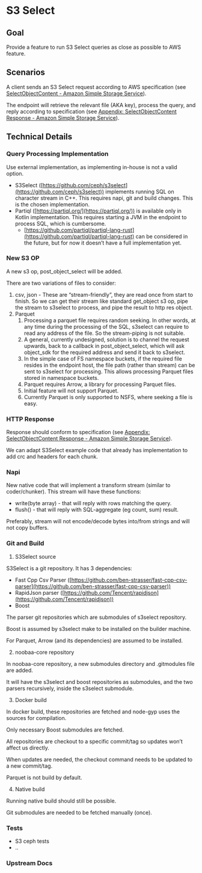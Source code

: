 # S3 Select

## Goal

Provide a feature to run S3 Select queries as close as possible to AWS feature.

## Scenarios

A client sends an S3 Select request according to AWS specification (see [SelectObjectContent - Amazon Simple Storage Service](https://docs.aws.amazon.com/AmazonS3/latest/API/API_SelectObjectContent.html)).

The endpoint will retrieve the relevant file (AKA key), process the query, and reply according to specification (see [Appendix: SelectObjectContent Response - Amazon Simple Storage Service](https://docs.aws.amazon.com/AmazonS3/latest/API/RESTSelectObjectAppendix.html)).

## Technical Details

### Query Processing Implementation

Use external implementation, as implementing in-house is not a valid option.

- S3Select ([https://github.com/ceph/s3select](https://github.com/ceph/s3select)) implements running SQL on character stream in C++. This requires napi, git and build changes. This is the chosen implementation.
- Partiql ([https://partiql.org/](https://partiql.org/)) is available only in Kotlin implementation. This requires starting a JVM in the endpoint to process SQL, which is cumbersome.
  - [https://github.com/partiql/partiql-lang-rust](https://github.com/partiql/partiql-lang-rust) can be considered in the future, but for now it doesn’t have a full implementation yet.

### New S3 OP

A new s3 op, post_object_select will be added.

There are two variations of files to consider:

1. csv, json - These are “stream-friendly”, they are read once from start to finish. So we can get their stream like standard get_object s3 op, pipe the stream to s3select to process, and pipe the result to http res object.
2. Parquet
   1. Processing a parquet file requires random seeking. In other words, at any time during the processing of the SQL, s3select can require to read any address of the file. So the stream-piping is not suitable.
   2. A general, currently undesigned, solution is to channel the request upwards, back to a callback in post_object_select, which will ask object_sdk for the required address and send it back to s3select.
   3. In the simple case of FS namespace buckets, if the required file resides in the endpoint host, the file path (rather than stream) can be sent to s3select for processing. This allows processing Parquet files stored in namespace buckets.
   4. Parquet requires Arrow, a library for processing Parquet files.
   5. Initial feature will not support Parquet.
   6. Currently Parquet is only supported to NSFS, where seeking a file is easy.

### HTTP Response

Response should conform to specification (see [Appendix: SelectObjectContent Response - Amazon Simple Storage Service](https://docs.aws.amazon.com/AmazonS3/latest/API/RESTSelectObjectAppendix.html)).

We can adapt S3Select example code that already has implementation to add crc and headers for each chunk.

### Napi

New native code that will implement a transform stream (similar to coder/chunker). This stream will have these functions:

- write(byte array) - that will reply with rows matching the query.
- flush() - that will reply with SQL-aggregate (eg count, sum) result.

Preferably, stream will not encode/decode bytes into/from strings and will not copy buffers.

### Git and Build

1. S3Select source

S3Select is a git repository. It has 3 dependencies:

- Fast Cpp Csv Parser ([https://github.com/ben-strasser/fast-cpp-csv-parser](https://github.com/ben-strasser/fast-cpp-csv-parser))
- RapidJson parser ([https://github.com/Tencent/rapidjson](https://github.com/Tencent/rapidjson))
- Boost

The parser git repositories which are submodules of s3select repository.

Boost is assumed by s3select make to be installed on the builder machine.

For Parquet, Arrow (and its dependencies) are assumed to be installed.

2. noobaa-core repository

In noobaa-core repository, a new submodules directory and .gitmodules file are added.

It will have the s3select and boost repositories as submodules, and the two parsers recursively, inside the s3select submodule.

3. Docker build

In docker build, these repositories are fetched and node-gyp uses the sources for compilation.

Only necessary Boost submodules are fetched.

All repositories are checkout to a specific commit/tag so updates won’t affect us directly.

When updates are needed, the checkout command needs to be updated to a new commit/tag.

Parquet is not build by default.

4. Native build

Running native build should still be possible.

Git submodules are needed to be fetched manually (once).

### Tests

- S3 ceph tests
- ..

### Upstream Docs
